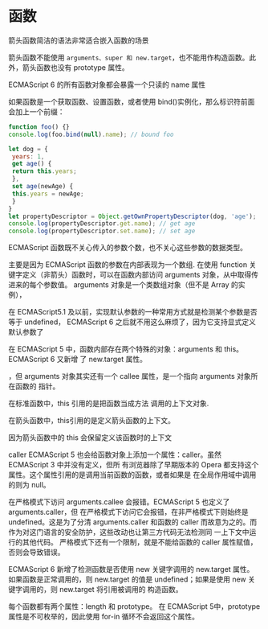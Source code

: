 # 函数
箭头函数简洁的语法非常适合嵌入函数的场景

箭头函数不能使用 `arguments、super 和 new.target`，也不能用作构造函数。此外，箭头函数也没有 prototype 属性。

ECMAScript 6 的所有函数对象都会暴露一个只读的 name 属性


如果函数是一个获取函数、设置函数，或者使用 bind()实例化，那么标识符前面会加上一个前缀：

```js
function foo() {} 
console.log(foo.bind(null).name); // bound foo

let dog = { 
 years: 1, 
 get age() { 
 return this.years; 
 }, 
 set age(newAge) { 
 this.years = newAge; 
 } 
} 
let propertyDescriptor = Object.getOwnPropertyDescriptor(dog, 'age'); 
console.log(propertyDescriptor.get.name); // get age 
console.log(propertyDescriptor.set.name); // set age
```

ECMAScript 函数既不关心传入的参数个数，也不关心这些参数的数据类型。

主要是因为 ECMAScript 函数的参数在内部表现为一个数组.
在使用 function 关键字定义（非箭头）函数时，可以在函数内部访问 arguments 对象，从中取得传进来的每个参数值。
arguments 对象是一个类数组对象（但不是 Array 的实例），

在 ECMAScript5.1 及以前，实现默认参数的一种常用方式就是检测某个参数是否等于 undefined，
ECMAScript 6 之后就不用这么麻烦了，因为它支持显式定义默认参数了


在 ECMAScript 5 中，函数内部存在两个特殊的对象：arguments 和 this。ECMAScript 6 又新增
了 new.target 属性。

，但 arguments 对象其实还有一个 callee 属性，是一个指向 arguments 对象所在函数的
指针。

在标准函数中，this 引用的是把函数当成方法 调用的上下文对象.

在箭头函数中，this引用的是定义箭头函数的上下文。

因为箭头函数中的 this 会保留定义该函数时的上下文

caller
ECMAScript 5 也会给函数对象上添加一个属性：caller。虽然 ECMAScript 3 中并没有定义，但所
有浏览器除了早期版本的 Opera 都支持这个属性。这个属性引用的是调用当前函数的函数，或者如果是
在全局作用域中调用的则为 null。

在严格模式下访问 arguments.callee 会报错。ECMAScript 5 也定义了 arguments.caller，但
在严格模式下访问它会报错，在非严格模式下则始终是 undefined。这是为了分清 arguments.caller
和函数的 caller 而故意为之的。而作为对这门语言的安全防护，这些改动也让第三方代码无法检测同
一上下文中运行的其他代码。
严格模式下还有一个限制，就是不能给函数的 caller 属性赋值，否则会导致错误。

ECMAScript 6 新增了检测函数是否使用 new 关键字调用的 new.target 属性。
如果函数是正常调用的，则 new.target 的值是 undefined；如果是使用 new 关键字调用的，则 new.target 将引用被调用的
构造函数。


每个函数都有两个属性：length 和 prototype。
在 ECMAScript 5中，prototype 属性是不可枚举的，因此使用 for-in 循环不会返回这个属性。
